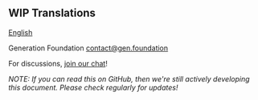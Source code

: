## WIP Translations
[English](Gen.Foundation_Whitepaper_Eng.pdf)  

Generation Foundation contact@gen.foundation

For discussions, [join our chat](https://t.me/generation_globalofficial)!

_NOTE: If you can read this on GitHub, then we're still actively developing this
document.  Please check regularly for updates!_
